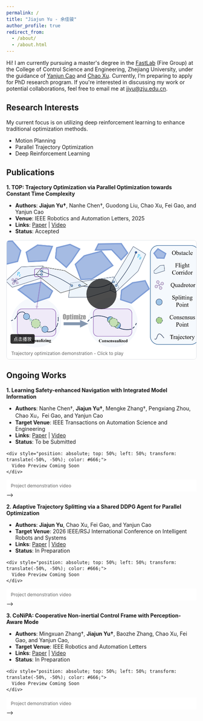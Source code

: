 ```yaml
---
permalink: /
title: "Jiajun Yu - 余佳骏"
author_profile: true
redirect_from: 
  - /about/
  - /about.html
---
```

Hi! I am currently pursuing a master's degree in the [FastLab](http://zju-fast.com/) (Fire Group) at the College of Control Science and Engineering, Zhejiang University, under the guidance of [Yanjun Cao](http://zju-fast.com/research-group/yanjun-cao/) and [Chao Xu](http://zju-fast.com/research-group/chao-xu/).
Currently, I’m preparing to apply for PhD research program. If you're interested in discussing my work or potential collaborations, feel free to email me at jjyu@zju.edu.cn.

Research Interests
------
My current focus is on utilizing deep reinforcement learning to enhance traditional optimization methods.
- Motion Planning
- Parallel Trajectory Optimization  
- Deep Reinforcement Learning

Publications
------

**1. TOP: Trajectory Optimization via Parallel Optimization towards Constant Time Complexity**
- **Authors**: **Jiajun Yu†**, Nanhe Chen†, Guodong Liu, Chao Xu, Fei Gao, and Yanjun Cao
- **Venue**: IEEE Robotics and Automation Letters, 2025
- **Links**: [Paper](https://arxiv.org/pdf/2507.10290) | [Video](https://www.bilibili.com/video/BV12DW1zEEfp/?spm_id_from=333.337.search-card.all.click&vd_source=3533ba40792bf622b3fb90fb0749bda2)
- **Status**: Accepted

<div style="margin: 15px 0; border: 1px solid #e1e5e9; border-radius: 8px; overflow: hidden; background-color: #f8f9fa;">
  <div style="position: relative; width: 100%; padding-bottom: 56.25%; height: 0; overflow: hidden; cursor: pointer;" onclick="this.innerHTML='<iframe src=&quot;//player.bilibili.com/player.html?bvid=BV12DW1zEEfp&page=1&high_quality=1&danmaku=0&autoplay=1&quot; scrolling=&quot;no&quot; border=&quot;0&quot; frameborder=&quot;no&quot; framespacing=&quot;0&quot; allowfullscreen=&quot;true&quot; style=&quot;position: absolute; top: 0; left: 0; width: 100%; height: 100%;&quot;></iframe>'">
    <img src="/images/video-thumbnails/top-algorithm-cover.png" 
         alt="TOP Algorithm Video Thumbnail" 
         style="position: absolute; top: 0; left: 0; width: 100%; height: 100%; object-fit: cover;">
    <div style="position: absolute; top: 50%; left: 50%; transform: translate(-50%, -50%); background: rgba(0,0,0,0.7); border-radius: 50%; width: 80px; height: 80px; display: flex; align-items: center; justify-content: center;">
      <i class="fa fa-play" style="color: white; font-size: 24px; margin-left: 4px;"></i>
    </div>
    <div style="position: absolute; bottom: 10px; left: 10px; background: rgba(0,0,0,0.8); color: white; padding: 4px 8px; border-radius: 4px; font-size: 12px;">
      <i class="fa fa-play-circle"></i> 点击播放
    </div>
  </div>
  <div style="padding: 8px 12px; font-size: 12px; color: #666; background-color: #fff;">
    <i class="fa fa-play-circle" aria-hidden="true"></i> Trajectory optimization demonstration - Click to play
  </div>
</div>

Ongoing Works
------

**1. Learning Safety-enhanced Navigation with Integrated Model Information**
- **Authors**: Nanhe Chen†, **Jiajun Yu†**, Mengke Zhang†, Pengxiang Zhou, Chao Xu，Fei Gao, and Yanjun Cao
- **Target Venue**: IEEE Transactions on Automation Science
and Engineering
- **Links**: [Paper](link-to-paper) | [Video](link-to-video)
- **Status**: To be Submitted
<!-- 
<div style="margin: 15px 0; border: 1px solid #e1e5e9; border-radius: 8px; overflow: hidden; background-color: #f8f9fa;">
  <div style="position: relative; width: 100%; padding-bottom: 56.25%; height: 0; overflow: hidden;">
    <!-- Video embed will go here -->
    <div style="position: absolute; top: 50%; left: 50%; transform: translate(-50%, -50%); color: #666;">
      Video Preview Coming Soon
    </div>
  </div>
  <div style="padding: 8px 12px; font-size: 12px; color: #666; background-color: #fff;">
    <i class="fa fa-play-circle" aria-hidden="true"></i> Project demonstration video
  </div>
</div> -->

**2. Adaptive Trajectory Splitting via a Shared DDPG Agent for Parallel Optimization**
- **Authors**: **Jiajun Yu**, Chao Xu, Fei Gao, and Yanjun Cao
- **Target Venue**: 2026 IEEE/RSJ International Conference on Intelligent Robots and Systems 
- **Links**: [Paper](link-to-paper) | [Video](link-to-video)
- **Status**: In Preparation

<!-- <div style="margin: 15px 0; border: 1px solid #e1e5e9; border-radius: 8px; overflow: hidden; background-color: #f8f9fa;">
  <div style="position: relative; width: 100%; padding-bottom: 56.25%; height: 0; overflow: hidden;">
    <!-- Video embed will go here -->
    <div style="position: absolute; top: 50%; left: 50%; transform: translate(-50%, -50%); color: #666;">
      Video Preview Coming Soon
    </div>
  </div>
  <div style="padding: 8px 12px; font-size: 12px; color: #666; background-color: #fff;">
    <i class="fa fa-play-circle" aria-hidden="true"></i> Project demonstration video
  </div>
</div> -->

**3. CoNiPA: Cooperative Non-inertial Control Frame with Perception-Aware Mode**
- **Authors**: Mingxuan Zhang†, **Jiajun Yu†**, Baozhe Zhang, Chao Xu, Fei Gao, and Yanjun Cao,
- **Target Venue**:  IEEE Robotics and Automation Letters 
- **Links**: [Paper](link-to-paper) | [Video](link-to-video)
- **Status**: In Preparation

<!-- <div style="margin: 15px 0; border: 1px solid #e1e5e9; border-radius: 8px; overflow: hidden; background-color: #f8f9fa;">
  <div style="position: relative; width: 100%; padding-bottom: 56.25%; height: 0; overflow: hidden;">
    <!-- Video embed will go here -->
    <div style="position: absolute; top: 50%; left: 50%; transform: translate(-50%, -50%); color: #666;">
      Video Preview Coming Soon
    </div>
  </div>
  <div style="padding: 8px 12px; font-size: 12px; color: #666; background-color: #fff;">
    <i class="fa fa-play-circle" aria-hidden="true"></i> Project demonstration video
  </div>
</div> -->
